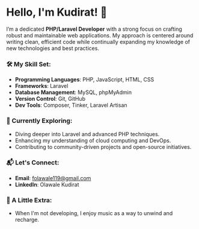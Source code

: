 # Hello, I'm Kudirat! 👋  
I’m a dedicated **PHP/Laravel Developer** with a strong focus on crafting robust and maintainable web applications. My approach is centered around writing clean, efficient code while continually expanding my knowledge of new technologies and best practices.

### 🛠️ My Skill Set:
- **Programming Languages**: PHP, JavaScript, HTML, CSS
- **Frameworks**: Laravel
- **Database Management**: MySQL, phpMyAdmin
- **Version Control**: Git, GitHub
- **Dev Tools**: Composer, Tinker, Laravel Artisan

### 🌱 Currently Exploring:
- Diving deeper into Laravel and advanced PHP techniques.
- Enhancing my understanding of cloud computing and DevOps.
- Contributing to community-driven projects and open-source initiatives.

### 📬 Let's Connect:
- **Email**: folawale119@gmail.com
- **LinkedIn**: Olawale Kudirat

### 🎉 A Little Extra:
- When I'm not developing, I enjoy music as a way to unwind and recharge.
